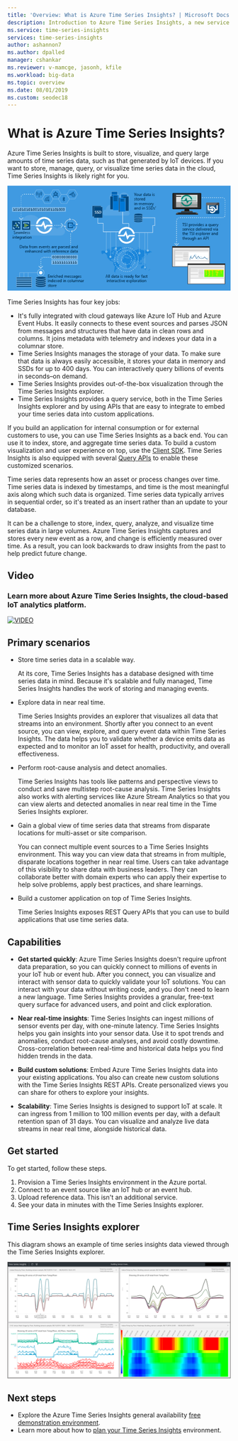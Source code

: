 ```yaml
---
title: 'Overview: What is Azure Time Series Insights? | Microsoft Docs'
description: Introduction to Azure Time Series Insights, a new service for time series data analytics and IoT solutions.
ms.service: time-series-insights
services: time-series-insights
author: ashannon7
ms.author: dpalled
manager: cshankar
ms.reviewer: v-mamcge, jasonh, kfile
ms.workload: big-data
ms.topic: overview
ms.date: 08/01/2019
ms.custom: seodec18
---
```


# What is Azure Time Series Insights?

Azure Time Series Insights is built to store, visualize, and query large amounts of time series data, such as that generated by IoT devices. If you want to store, manage, query, or visualize time series data in the cloud, Time Series Insights is likely right for you. 

![Time Series Insights flowchart](media/overview/time-series-insights-flowchart.png)

Time Series Insights has four key jobs:

- It's fully integrated with cloud gateways like Azure IoT Hub and Azure Event Hubs. It easily connects to these event sources and parses JSON from messages and structures that have data in clean rows and columns. It joins metadata with telemetry and indexes your data in a columnar store.
- Time Series Insights manages the storage of your data. To make sure that data is always easily accessible, it stores your data in memory and SSDs for up to 400 days. You can interactively query billions of events in seconds–on demand.
- Time Series Insights provides out-of-the-box visualization through the Time Series Insights explorer. 
- Time Series Insights provides a query service, both in the Time Series Insights explorer and by using APIs that are easy to integrate to embed your time series data into custom applications.

If you build an application for internal consumption or for external customers to use, you can use Time Series Insights as a back end. You can use it to index, store, and aggregate time series data. To build a custom visualization and user experience on top, use the [Client SDK](tutorial-explore-js-client-lib.md). Time Series Insights is also equipped with several [Query APIs](how-to-shape-query-json.md) to enable these customized scenarios.

Time series data represents how an asset or process changes over time. Time series data is indexed by timestamps, and time is the most meaningful axis along which such data is organized. Time series data typically arrives in sequential order, so it's treated as an insert rather than an update to your database.

It can be a challenge to store, index, query, analyze, and visualize time series data in large volumes.
Azure Time Series Insights captures and stores every new event as a row, and change is efficiently measured over time. As a result, you can look backwards to draw insights from the past to help predict future change.

## Video

### Learn more about Azure Time Series Insights, the cloud-based IoT analytics platform.</br>

[![VIDEO](https://img.youtube.com/vi/GaARrFfjoss/0.jpg)](https://www.youtube.com/watch?v=GaARrFfjoss)

## Primary scenarios

- Store time series data in a scalable way. 

   At its core, Time Series Insights has a database designed with time series data in mind. Because it's scalable and fully managed, Time Series Insights handles the work of storing and managing events.

- Explore data in near real time. 

   Time Series Insights provides an explorer that visualizes all data that streams into an environment. Shortly after you connect to an event source, you can view, explore, and query event data within Time Series Insights. The data helps you to validate whether a device emits data as expected and to monitor an IoT asset for health, productivity, and overall effectiveness. 

- Perform root-cause analysis and detect anomalies.

   Time Series Insights has tools like patterns and perspective views to conduct and save multistep root-cause analysis. Time Series Insights also works with alerting services like Azure Stream Analytics so that you can view alerts and detected anomalies in near real time in the Time Series Insights explorer. 

- Gain a global view of time series data that streams from disparate locations for multi-asset or site comparison.

   You can connect multiple event sources to a Time Series Insights environment. This way you can view data that streams in from multiple, disparate locations together in near real time. Users can take advantage of this visibility to share data with business leaders. They can collaborate better with domain experts who can apply their expertise to help solve problems, apply best practices, and share learnings.

- Build a customer application on top of Time Series Insights. 

   Time Series Insights exposes REST Query APIs that you can use to build applications that use time series data.

## Capabilities

- **Get started quickly**: Azure Time Series Insights doesn't require upfront data preparation, so you can quickly connect to millions of events in your IoT hub or event hub. After you connect, you can visualize and interact with sensor data to quickly validate your IoT solutions. You can interact with your data without writing code, and you don't need to learn a new language. Time Series Insights provides a granular, free-text query surface for advanced users, and point and click exploration.

- **Near real-time insights**: Time Series Insights can ingest millions of sensor events per day, with one-minute latency. Time Series Insights helps you gain insights into your sensor data. Use it to spot trends and anomalies, conduct root-cause analyses, and avoid costly downtime. Cross-correlation between real-time and historical data helps you find hidden trends in the data.

- **Build custom solutions**: Embed Azure Time Series Insights data into your existing applications. You also can create new custom solutions with the Time Series Insights REST APIs. Create personalized views you can share for others to explore your insights.

- **Scalability**: Time Series Insights is designed to support IoT at scale. It can ingress from 1 million to 100 million events per day, with a default retention span of 31 days. You can visualize and analyze live data streams in near real time, alongside historical data.

## Get started

To get started, follow these steps.

1. Provision a Time Series Insights environment in the Azure portal.
1. Connect to an event source like an IoT hub or an event hub. 
1. Upload reference data. This isn't an additional service.
1. See your data in minutes with the Time Series Insights explorer.

## Time Series Insights explorer

This diagram shows an example of time series insights data viewed through the Time Series Insights explorer.

![Time Series Insights explorer](media/time-series-insights-explorer/explorer4.png)

## Next steps

- Explore the Azure Time Series Insights general availability [free demonstration environment](./time-series-quickstart.md).
- Learn more about how to [plan your Time Series Insights](time-series-insights-environment-planning.md) environment.

